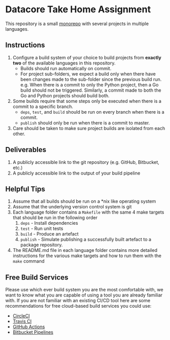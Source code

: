 # Datacore Take Home Assignment

This repository is a small [monorepo](https://en.wikipedia.org/wiki/Monorepo) with several projects in multiple languages.

## Instructions

1. Configure a build system of your choice to build projects from **exactly two** of the available languages in this repository.
    * Builds should run automatically on commit.
    * For project sub-folders, we expect a build only when there have been changes made to the sub-folder since the previous build run. e.g. When there is a commit to only the Python project, then a Go build should not be triggered. Similarly, a commit made to both the Go and Python projects should build both.
2. Some builds require that some steps only be executed when there is a commit to a specific branch.
    * `deps`, `test`, and `build` should be run on every branch when there is a commit.
    * `publish` should only be run when there is a commit to master.
3. Care should be taken to make sure project builds are isolated from each other.

## Deliverables

1. A publicly accessible link to the git repository (e.g. GitHub, Bitbucket, etc.)
2. A publicly accessible link to the output of your build pipeline

## Helpful Tips

1. Assume that all builds should be run on a *nix like operating system
2. Assume that the underlying version control system is git
3. Each language folder contains a `Makefile` with the same 4 make targets that should be run in the following order
    1. `deps` - Install dependencies
    2. `test` - Run unit tests
    3. `build` - Produce an artefact
    4. `publish` - Simulate publishing a successfully built artefact to a package repository.
4. The README.md file in each language folder contains more detailed instructions for the various make targets and how to run them with the `make` command

## Free Build Services

Please use which ever build system you are the most comfortable with, we want to know what you are capable of using a tool you are already familiar with. If you are not familiar with an existing CI/CD tool here are some recommendations for free cloud-based build services you could use:

* [CircleCI](https://circleci.com/)
* [Travis CI](https://www.travis-ci.com/)
* [GitHub Actions](https://github.com/features/actions)
* [Bitbucket Pipelines](https://bitbucket.org/product/features/pipelines)

